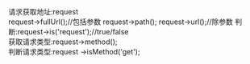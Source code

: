 





请求获取地址:request  
request->fullUrl();//包括参数  request->path(); request->url();//除参数
判断:request->is('request');//true/false  
获取请求类型:request->method();  
判断请求类型:request ->isMethod('get');